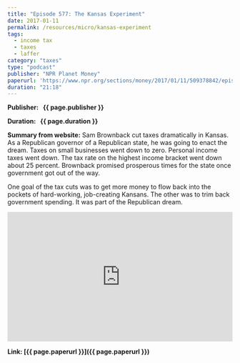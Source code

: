 ```yaml
---
title: "Episode 577: The Kansas Experiment"
date: 2017-01-11
permalink: /resources/micro/kansas-experiment
tags:
  - income tax
  - taxes
  - laffer
category: "taxes"
type: "podcast"
publisher: "NPR Planet Money"
paperurl: 'https://www.npr.org/sections/money/2017/01/11/509378842/episode-577-the-kansas-experiment'
duration: "21:18"
---
```


<!-- Google tag (gtag.js) -->
<script async src="https://www.googletagmanager.com/gtag/js?id=G-Q95WSVMDNZ"></script>
<script>
  window.dataLayer = window.dataLayer || [];
  function gtag(){dataLayer.push(arguments);}
  gtag('js', new Date());

  gtag('config', 'G-Q95WSVMDNZ');
</script>


**<span class="bold-podcast">Publisher: </span>&nbsp;<span class="text-podcast"> {{ page.publisher }}</span>**

**<span class="bold-podcast">Duration: </span>&nbsp;<span class="text-podcast"> {{ page.duration }}</span>**

**<span class="bold-podcast">Summary from website:</span>**
Sam Brownback cut taxes dramatically in Kansas. As a Republican governor of a Republican state, he was going to enact the dream. Taxes on small businesses went down to zero. Personal income taxes went down. The tax rate on the highest income bracket went down about 25 percent. Brownback promised prosperous times for the state once government got out of the way.

One goal of the tax cuts was to get more money to flow back into the pockets of hard-working, job-creating Kansans. The other was to trim back government spending. It was part of the Republican dream.

<iframe src="https://www.npr.org/player/embed/509378842/509394379" width="100%" height="290" frameborder="0" scrolling="no" title="NPR embedded audio player"></iframe>


**<span class="small-podcast">Link:</span>&nbsp;<span class="links-podcast">[{{ page.paperurl }}]({{ page.paperurl }})</span>**
